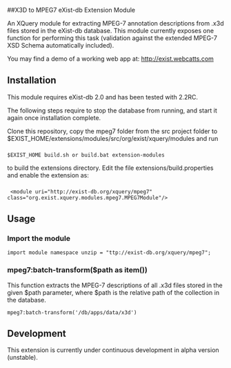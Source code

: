 ##X3D to MPEG7 eXist-db Extension Module

An XQuery module for extracting MPEG-7 annotation descriptions from .x3d files stored in the eXist-db database.
This module currently exposes one function for performing this task (validation against the extended MPEG-7 XSD Schema automatically included). 

You may find a demo of a working web app at: http://exist.webcatts.com

## Installation

This module requires eXist-db 2.0 and has been tested with 2.2RC. 

The following steps require to stop the database from running, and start it again once installation complete.

Clone this repository, copy the mpeg7 folder from the src project folder to $EXIST_HOME/extensions/modules/src/org/exist/xquery/modules and run 
###

    $EXIST_HOME build.sh or build.bat extension-modules
    
to build the extensions directory. Edit the file extensions/build.properties and enable the extension as:

###

     <module uri="http://exist-db.org/xquery/mpeg7" class="org.exist.xquery.modules.mpeg7.MPEG7Module"/>

## Usage

### Import the module

    import module namespace unzip = "ttp://exist-db.org/xquery/mpeg7";

### mpeg7:batch-transform($path as item())

This function extracts the MPEG-7 descriptions of all .x3d files stored in the given $path parameter, where $path is the relative path of the collection in the database.

    mpeg7:batch-transform('/db/apps/data/x3d')


## Development

This extension is currently under continuous development in alpha version (unstable).
